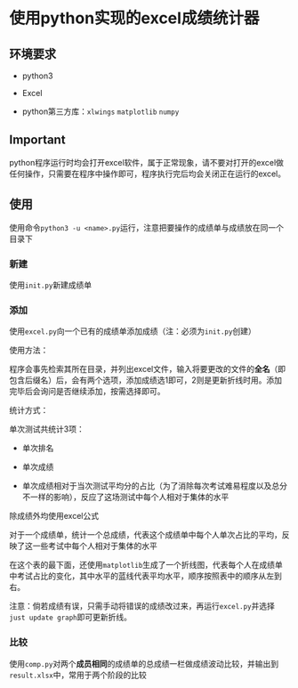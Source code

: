 # 使用python实现的excel成绩统计器

## 环境要求

- python3

- Excel

- python第三方库：``xlwings`` ``matplotlib`` ``numpy``

## Important

python程序运行时均会打开excel软件，属于正常现象，请不要对打开的excel做任何操作，只需要在程序中操作即可，程序执行完后均会关闭正在运行的excel。

## 使用

使用命令``python3 -u <name>.py``运行，注意把要操作的成绩单与成绩放在同一个目录下

### 新建

使用``init.py``新建成绩单

### 添加

使用``excel.py``向一个已有的成绩单添加成绩（注：必须为``init.py``创建）

使用方法：

程序会事先检索其所在目录，并列出excel文件，输入将要更改的文件的**全名**（即包含后缀名）后，会有两个选项，添加成绩选1即可，2则是更新折线时用。添加完毕后会询问是否继续添加，按需选择即可。

统计方式：

单次测试共统计3项：

- 单次排名

- 单次成绩

- 单次成绩相对于当次测试平均分的占比（为了消除每次考试难易程度以及总分不一样的影响），反应了这场测试中每个人相对于集体的水平

除成绩外均使用excel公式

对于一个成绩单，统计一个总成绩，代表这个成绩单中每个人单次占比的平均，反映了这一些考试中每个人相对于集体的水平

在这个表的最下面，还使用``matplotlib``生成了一个折线图，代表每个人在成绩单中考试占比的变化，其中水平的蓝线代表平均水平，顺序按照表中的顺序从左到右。

注意：倘若成绩有误，只需手动将错误的成绩改过来，再运行``excel.py``并选择``just update graph``即可更新折线。


### 比较

使用``comp.py``对两个**成员相同**的成绩单的总成绩一栏做成绩波动比较，并输出到``result.xlsx``中，常用于两个阶段的比较